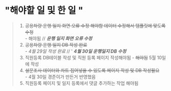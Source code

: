 # "해야할 일 및 한 일 " 

> 1. ~~공용차량 운행 일지 화면 오류 수정 해야함 데이터 수정해서 템플릿에 맞도록 수정~~   
    - 해야됨 // ***운행 일지 화면 오류 수정***
> 2. ~~공용차량 운행 일지 DB 작성 완료~~   
    - *4월 29일 작성 완료* // ' ***4월 30일 운행일지 DB 수정***
> 3. 직원등록 DB테이블 작성 및 직원 등록 페이지 작성해야됨
    - ~~해야됨~~ 5월 10일에 작성 
> 4. ~~설문조사 데이터와 차트 집어넣을 수 있도록 페이지 작성 및 DB 작성필요~~   
    - 4월 30일 경준이가 만든거 반영했음
> 5. 직원등록 페이지 및 일지 등록에서 댓글 추가하는 작업 해야됨 

